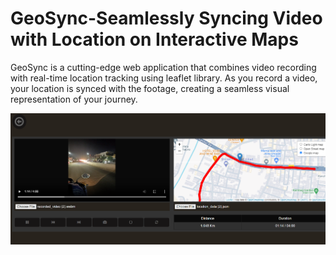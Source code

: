 # GeoSync-Seamlessly Syncing Video with Location on Interactive Maps
GeoSync is a cutting-edge web application that combines video recording with real-time location tracking using leaflet library. As you record a video, your location is synced with the footage, creating a seamless visual representation of your journey. 

![geosync](https://github.com/ShivamKuite07/GeoSync---Seamlessly-Syncing-Video-with-Location-on-Interactive-Maps/blob/main/geosync.png)
